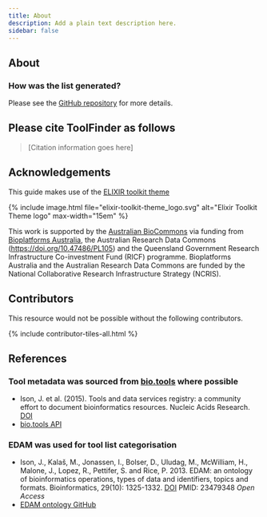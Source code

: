 ```yaml
---
title: About
description: Add a plain text description here.
sidebar: false
---
```



## About 

### How was the list generated?

Please see the [GitHub repository](https://github.com/AustralianBioCommons/australianbiocommons.github.io) for more details.


## Please cite ToolFinder as follows

> [Citation information goes here]


## Acknowledgements

This guide makes use of the [ELIXIR toolkit theme](https://github.com/ELIXIR-Belgium/elixir-toolkit-theme)

{% include image.html file="elixir-toolkit-theme_logo.svg" alt="Elixir Toolkit Theme logo" max-width="15em" %}

This work is supported by the [Australian BioCommons](https://www.biocommons.org.au/) via funding from [Bioplatforms Australia](https://bioplatforms.com/), the Australian Research Data Commons (https://doi.org/10.47486/PL105) and the Queensland Government Research Infrastructure Co-investment Fund (RICF) programme. Bioplatforms Australia and the Australian Research Data Commons are funded by the National Collaborative Research Infrastructure Strategy (NCRIS).


## Contributors

This resource would not be possible without the following contributors.

{% include contributor-tiles-all.html %}


## References

### Tool metadata was sourced from [bio.tools](https://bio.tools/) where possible

- Ison, J. et al. (2015). Tools and data services registry: a community effort to document bioinformatics resources. Nucleic Acids Research. [DOI](https://doi.org/10.1093/nar/gkv1116)
- [bio.tools API](https://biotools.readthedocs.io/en/latest/api_reference.html)

### EDAM was used for tool list categorisation

- Ison, J., Kalaš, M., Jonassen, I., Bolser, D., Uludag, M., McWilliam, H., Malone, J., Lopez, R., Pettifer, S. and Rice, P. 2013. EDAM: an ontology of bioinformatics operations, types of data and identifiers, topics and formats. Bioinformatics, 29(10): 1325-1332. [DOI](https://doi.org/10.1093/bioinformatics/btt113) PMID: 23479348 *Open Access*
- [EDAM ontology GitHub](https://github.com/edamontology/edamontology)
